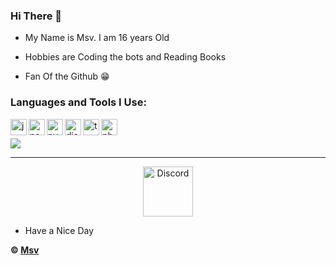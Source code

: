 ### Hi There 👋

- My Name is Msv. I am 16 years Old

- Hobbies are Coding the bots and Reading Books

- Fan Of the Github 😁


### Languages and Tools I Use:

<img align="left" alt="js" width="26px" src="https://i.imgur.com/3u1wzwE.png" />

<img align="left" alt="node.js" width="26px" src="https://i.imgur.com/tYLFZBh.png" /> 

<img align="left" alt="py" width="26px" src="https://i.imgur.com/4pIzF9V.png" />

<img align="left" alt="discord.js" width="26px" src="https://i.imgur.com/SI1DZf3.png" />

<img align="left" alt="ts" width="26px" src="https://i.imgur.com/vSgFULR.png" />

<img align="left" alt="photoshop" width="26px" src="https://i.imgur.com/OC1RcS5.jpg" /> <br />


</div>



<img src="https://github-readme-stats.vercel.app/api?username=Just-Msv&&show_icons=true&title_color=ffffff&icon_color=bb2acf&text_color=daf7dc&bg_color=151515">

---


<p align="center">
<a href="https://discord.gg/BfQQMPed6s">
    <img src="https://user-images.githubusercontent.com/59381835/92191514-d649ad80-ee18-11ea-9bc4-e95c7a122a99.png" alt="Discord" width="80"/>
  </a>
</p>

- Have a Nice Day

**© [Msv](https://github.com/Just-Msv)**

